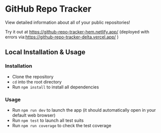# GitHub Repo Tracker

View detailed information about all of your public repositories!

Try it out at https://github-repo-tracker-hem.netlify.app/    (deployed with errors via:https://github-repo-tracker-delta.vercel.app/ ) 


## Local Installation & Usage

### Installation
* Clone the repository
* `cd` into the root directory
* Run `npm install` to install all dependencies

### Usage
* Run `npm run dev` to launch the app (it should automatically open in your default web browser)
* Run `npm test` to launch all test suits
* Run `npm run coverage` to check the test coverage
